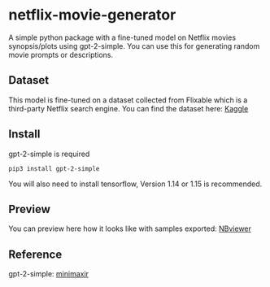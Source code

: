 # netflix-movie-generator

A simple python package with a fine-tuned model on Netflix movies synopsis/plots using gpt-2-simple.
You can use this for generating random movie prompts or descriptions.


## Dataset
This model is fine-tuned on a dataset collected from Flixable which is a third-party Netflix search engine.
You can find the dataset here: [Kaggle](https://www.kaggle.com/shivamb/netflix-shows)

## Install
gpt-2-simple is required

```
pip3 install gpt-2-simple
```
You will also need to install tensorflow, Version 1.14 or 1.15 is recommended.

## Preview
You can preview here how it looks like with samples exported: [NBviewer](https://nbviewer.jupyter.org/github/ismaileldesouky/netflix-movie-generator/blob/master/main.ipynb)


## Reference
gpt-2-simple: [minimaxir](https://github.com/minimaxir/gpt-2-simple)
